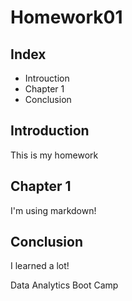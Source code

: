 # Homework01
## Index

* Introuction
* Chapter 1
* Conclusion

## Introduction
This is my homework

## Chapter 1
I'm using markdown!

## Conclusion
I learned a lot!


Data Analytics Boot Camp
